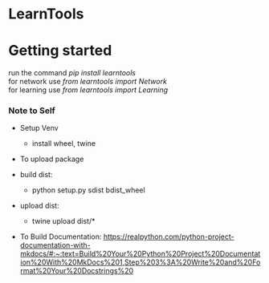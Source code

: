 # LearnTools

# Getting started
run the command *pip install learntools*\
for network use *from learntools import Network*\
for learning use *from learntools import Learning*


### Note to Self
 - Setup Venv
    - install wheel, twine
 - To upload package
 - build dist:
    - python setup.py sdist bdist_wheel
 - upload dist:
    - twine upload dist/*

 - To Build Documentation: https://realpython.com/python-project-documentation-with-mkdocs/#:~:text=Build%20Your%20Python%20Project%20Documentation%20With%20MkDocs%201,Step%203%3A%20Write%20and%20Format%20Your%20Docstrings%20